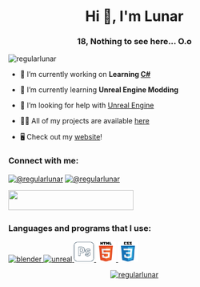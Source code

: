 <h1 align="center">Hi 👋, I'm Lunar</h1>
<h3 align="center">18, Nothing to see here... O.o </h3>

<p align="left"> <img src="https://komarev.com/ghpvc/?username=regularlunar&label=Profile%20views&color=0e75b6&style=flat" alt="regularlunar" /> </p>


- 🔭 I’m currently working on **Learning [C#](https://learn.microsoft.com/en-us/dotnet/csharp/)**

- 🌱 I’m currently learning **Unreal Engine Modding**

- 🤝 I’m looking for help with [Unreal Engine](https://www.unrealengine.com/en-US)

- 👨‍💻 All of my projects are available [here](https://github.com/RegularLunar?tab=repositories)

- 🖥️ Check out my [website](https://regularlunar.pages.dev)!

<!-- Soon to be Kofi <h3 align="left">Support:</h3>
<p><a href="https://ko-fi.com/regularlunar"> <img align="left" src="https://cdn.ko-fi.com/cdn/kofi3.png?v=3" height="50" width="210" alt="regularlunar" /></a></p><br><br>
-->

<h3 align="left">Connect with me:</h3>
<p align="left">
<!-- Youtube -->
<a href="https://www.youtube.com/@regularlunar" target="blank"><img align="center" src="https://raw.githubusercontent.com/rahuldkjain/github-profile-readme-generator/master/src/images/icons/Social/youtube.svg" alt="@regularlunar" height="40" width="40" /></a>
<!-- Discord -->
<a href="https://discord.gg/mFAxKpT457" target="blank"><img align="center" src="https://www.svgrepo.com/show/353655/discord-icon.svg" alt="@regularlunar" height="40" width="40" />
</p>
<!-- BMAC -->
<a href="https://www.buymeacoffee.com/RegularLunar"><img src="https://img.buymeacoffee.com/button-api/?text=You can support me here!&emoji=&slug=RegularLunar&button_colour=804dff&font_colour=ffffff&font_family=Lato&outline_colour=ffffff&coffee_colour=FFDD00" height="40" width="250" /></a>

<h3 align="left">Languages and programs that I use:</h3>
<p align="left"> 
<!-- Blender -->
<a href="https://www.blender.org/" target="_blank" rel="noreferrer"> <img src="https://download.blender.org/branding/community/blender_community_badge_white.svg" alt="blender" width="40" height="40"/> </a>
<!-- Unreal Engine -->
<a href="https://unrealengine.com/" target="_blank" rel="noreferrer"> <img src="https://raw.githubusercontent.com/kenangundogan/fontisto/036b7eca71aab1bef8e6a0518f7329f13ed62f6b/icons/svg/brand/unreal-engine.svg" alt="unreal" width="40" height="40"/> </a>
<!-- Photoshop -->
<a href="https://www.photoshop.com/en" target="_blank" rel="noreferrer"> <img src="https://raw.githubusercontent.com/devicons/devicon/master/icons/photoshop/photoshop-line.svg" alt="photoshop" width="40" height="40"/> </a>
<!-- HTML -->
<a href="https://www.w3.org/html/" target="_blank" rel="noreferrer"> <img src="https://raw.githubusercontent.com/devicons/devicon/master/icons/html5/html5-original-wordmark.svg" alt="html5" width="40" height="40"/> </a>
<!-- CSS -->
<a href="https://www.w3schools.com/css/" target="_blank" rel="noreferrer"> <img src="https://raw.githubusercontent.com/devicons/devicon/master/icons/css3/css3-original-wordmark.svg" alt="css3" width="40" height="40"/> </a>
</p>

<p align="center"> <a href="https://github.com/ryo-ma/github-profile-trophy"><img src="https://github-profile-trophy.vercel.app/?username=regularlunar" alt="regularlunar" /></a> </p>
